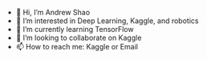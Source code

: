 - 👋 Hi, I’m Andrew Shao
- 👀 I’m interested in Deep Learning, Kaggle, and robotics
- 🌱 I’m currently learning TensorFlow
- 💞️ I’m looking to collaborate on Kaggle
- 📫 How to reach me: Kaggle or Email

<!---
ShaoA182739081729371028392/ShaoA182739081729371028392 is a ✨ special ✨ repository because its `README.md` (this file) appears on your GitHub profile.
You can click the Preview link to take a look at your changes.
--->
